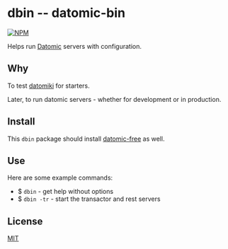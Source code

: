 # dbin -- datomic-bin

[![NPM](https://nodei.co/npm/dbin.png?mini=true)](https://www.npmjs.org/package/dbin)

Helps run [Datomic](http://datomic.com) servers with configuration.

## Why

To test [datomiki](https://github.com/datomicon/datomiki) for starters.

Later, to run datomic servers - whether for development or in production.

## Install

This `dbin` package should install
[datomic-free](https://www.npmjs.org/package/datomic-free) as well.

## Use

Here are some example commands:

* $ `dbin` - get help without options
* $ `dbin -tr` - start the transactor and rest servers

## License

[MIT](http://orlin.mit-license.org)
